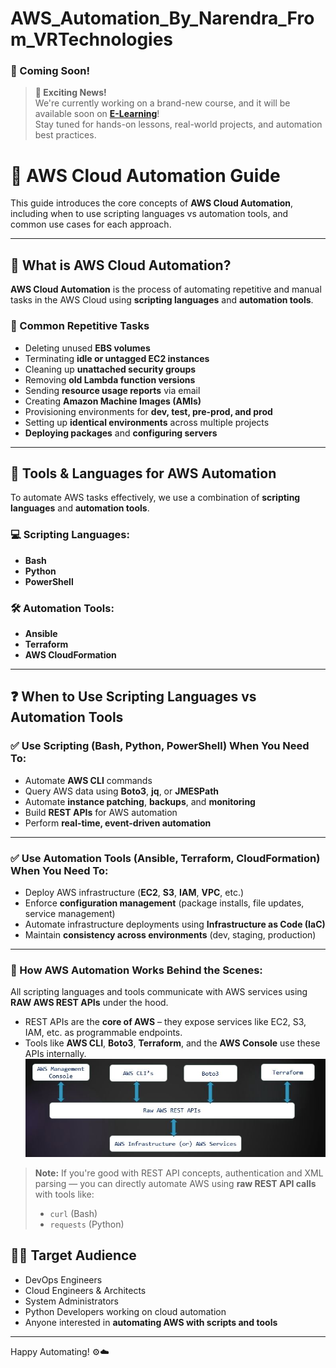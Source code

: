 # AWS_Automation_By_Narendra_From_VRTechnologies

### 🚀 Coming Soon!

> **📢 Exciting News!**  
> We're currently working on a brand-new course, and it will be available soon on **[E-Learning](https://vrtech-narendra.github.io/e_learning/udemy_courses.html)**!  
> Stay tuned for hands-on lessons, real-world projects, and automation best practices.
>
> 
# 🚀 AWS Cloud Automation Guide

This guide introduces the core concepts of **AWS Cloud Automation**, including when to use scripting languages vs automation tools, and common use cases for each approach.

---

## 📌 What is AWS Cloud Automation?

**AWS Cloud Automation** is the process of automating repetitive and manual tasks in the AWS Cloud using **scripting languages** and **automation tools**.

### 🔁 Common Repetitive Tasks

- Deleting unused **EBS volumes**
- Terminating **idle or untagged EC2 instances**
- Cleaning up **unattached security groups**
- Removing **old Lambda function versions**
- Sending **resource usage reports** via email
- Creating **Amazon Machine Images (AMIs)**
- Provisioning environments for **dev, test, pre-prod, and prod**
- Setting up **identical environments** across multiple projects
- **Deploying packages** and **configuring servers**

---

## 🧰 Tools & Languages for AWS Automation

To automate AWS tasks effectively, we use a combination of **scripting languages** and **automation tools**.

### 💻 Scripting Languages:
- **Bash**
- **Python**
- **PowerShell**

### 🛠️ Automation Tools:
- **Ansible**
- **Terraform**
- **AWS CloudFormation**

---

## ❓ When to Use Scripting Languages vs Automation Tools

### ✅ Use **Scripting (Bash, Python, PowerShell)** When You Need To:

- Automate **AWS CLI** commands
- Query AWS data using **Boto3**, **jq**, or **JMESPath**
- Automate **instance patching**, **backups**, and **monitoring**
- Build **REST APIs** for AWS automation
- Perform **real-time, event-driven automation**

---

### ✅ Use **Automation Tools (Ansible, Terraform, CloudFormation)** When You Need To:

- Deploy AWS infrastructure (**EC2**, **S3**, **IAM**, **VPC**, etc.)
- Enforce **configuration management** (package installs, file updates, service management)
- Automate infrastructure deployments using **Infrastructure as Code (IaC)**
- Maintain **consistency across environments** (dev, staging, production)

---
### 🧠 How AWS Automation Works Behind the Scenes:
All scripting languages and tools communicate with AWS services using **RAW AWS REST APIs** under the hood.

- REST APIs are the **core of AWS** – they expose services like EC2, S3, IAM, etc. as programmable endpoints.
- Tools like **AWS CLI**, **Boto3**, **Terraform**, and the **AWS Console** use these APIs internally.
![How AWS Automation Works Behind the Scenes](./aws_raw_apis_are_for_every_automation.JPG)

> **Note:** If you're good with REST API concepts, authentication and XML parsing — you can directly automate AWS using **raw REST API calls** with tools like:
> - `curl` (Bash)
> - `requests` (Python)


## 👨‍💻 Target Audience

- DevOps Engineers
- Cloud Engineers & Architects
- System Administrators
- Python Developers working on cloud automation
- Anyone interested in **automating AWS with scripts and tools**

---

Happy Automating! ⚙️☁️
